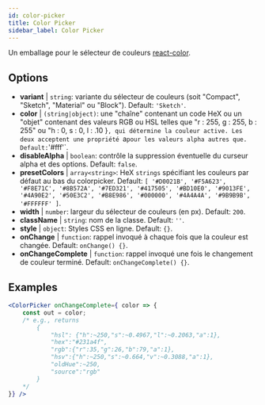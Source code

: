 ```yaml
---
id: color-picker
title: Color Picker
sidebar_label: Color Picker
---
```


Un emballage pour le sélecteur de couleurs [react-color](https://casesandberg.github.io/react-color/).

## Options

* __variant__ | `string`: variante du sélecteur de couleurs (soit "Compact", "Sketch", "Material" ou "Block"). Default: `'Sketch'`.
* __color__ | `(string|object)`: une "chaîne" contenant un code HeX ou un "objet" contenant des valeurs RGB ou HSL telles que "r : 255, g : 255, b : 255" ou "h : 0, s : 0, l : .10 }`, qui détermine la couleur active. Les deux acceptent une propriété `a` pour les valeurs alpha autres que. Default: `'#fff'`.
* __disableAlpha__ | `boolean`: contrôle la suppression éventuelle du curseur alpha et des options. Default: `false`.
* __presetColors__ | `array<string>`: HeX `strings` spécifiant les couleurs par défaut au bas du colorpicker. Default: `[
  '#D0021B',
  '#F5A623',
  '#F8E71C',
  '#8B572A',
  '#7ED321',
  '#417505',
  '#BD10E0',
  '#9013FE',
  '#4A90E2',
  '#50E3C2',
  '#B8E986',
  '#000000',
  '#4A4A4A',
  '#9B9B9B',
  '#FFFFFF'
]`.
* __width__ | `number`: largeur du sélecteur de couleurs (en px). Default: `200`.
* __className__ | `string`: nom de la classe. Default: `''`.
* __style__ | `object`: Styles CSS en ligne. Default: `{}`.
* __onChange__ | `function`: rappel invoqué à chaque fois que la couleur est changée. Default: `onChange() {}`.
* __onChangeComplete__ | `function`: rappel invoqué une fois le changement de couleur terminé. Default: `onChangeComplete() {}`.


## Examples

```jsx live
<ColorPicker onChangeComplete={ color => {
    const out = color;
    /* e.g., returns 
        {
            "hsl": {"h":~250,"s":~0.4967,"l":~0.2063,"a":1},
            "hex":"#231a4f",
            "rgb":{"r":35,"g":26,"b":79,"a":1},
            "hsv":{"h":~250,"s":~0.664,"v":~0.3088,"a":1},
            "oldHue":~250,
            "source":"rgb"
        }
    */
}} />
```

